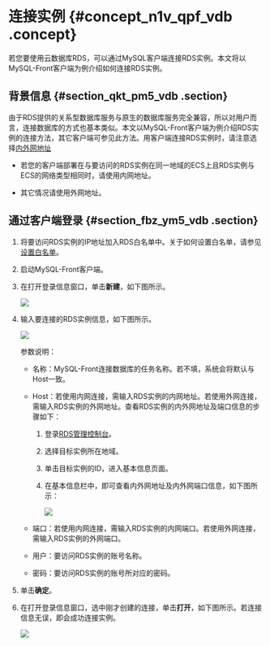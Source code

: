 # 连接实例 {#concept_n1v_qpf_vdb .concept}

若您要使用云数据库RDS，可以通过MySQL客户端连接RDS实例。本文将以MySQL-Front客户端为例介绍如何连接RDS实例。

## 背景信息 {#section_qkt_pm5_vdb .section}

由于RDS提供的关系型数据库服务与原生的数据库服务完全兼容，所以对用户而言，连接数据库的方式也基本类似。本文以MySQL-Front客户端为例介绍RDS实例的连接方法，其它客户端可参见此方法。用客户端连接RDS实例时，请注意选择[内外网地址](../../../../intl.zh-CN/用户指南/网络管理/设置内外网地址.md)

-   若您的客户端部署在与要访问的RDS实例在同一地域的ECS上且RDS实例与ECS的网络类型相同时，请使用内网地址。

-   其它情况请使用外网地址。


## 通过客户端登录 {#section_fbz_ym5_vdb .section}

1.  将要访问RDS实例的IP地址加入RDS白名单中。关于如何设置白名单，请参见[设置白名单](intl.zh-CN/快速入门MySQL版/初始化配置/设置白名单.md#)。
2.  启动MySQL-Front客户端。
3.  在打开登录信息窗口，单击**新建**，如下图所示。

    ![](http://static-aliyun-doc.oss-cn-hangzhou.aliyuncs.com/assets/img/7823/2607_zh-CN.png)

4.  输入要连接的RDS实例信息，如下图所示。

    ![](http://static-aliyun-doc.oss-cn-hangzhou.aliyuncs.com/assets/img/7823/2608_zh-CN.png)

    参数说明：

    -   名称：MySQL-Front连接数据库的任务名称。若不填，系统会将默认与Host一致。

    -   Host：若使用内网连接，需输入RDS实例的内网地址。若使用外网连接，需输入RDS实例的外网地址。查看RDS实例的内外网地址及端口信息的步骤如下：

        1.  登录[RDS管理控制台](https://rds.console.aliyun.com/?spm=a2c63.p38356.a3.3.37eb609eGtv1CF)。
        2.  选择目标实例所在地域。
        3.  单击目标实例的ID，进入基本信息页面。
        4.  在基本信息栏中，即可查看内外网地址及内外网端口信息，如下图所示：

            ![](http://static-aliyun-doc.oss-cn-hangzhou.aliyuncs.com/assets/img/7823/2609_zh-CN.png)

    -   端口：若使用内网连接，需输入RDS实例的内网端口。若使用外网连接，需输入RDS实例的外网端口。

    -   用户：要访问RDS实例的账号名称。

    -   密码：要访问RDS实例的账号所对应的密码。

5.  单击**确定**。
6.  在打开登录信息窗口，选中刚才创建的连接，单击**打开**，如下图所示。若连接信息无误，即会成功连接实例。

    ![](http://static-aliyun-doc.oss-cn-hangzhou.aliyuncs.com/assets/img/7823/2610_zh-CN.png)


